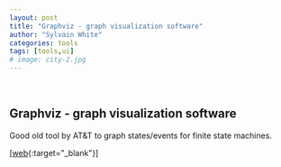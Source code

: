 ```yaml
---
layout: post
title: "Graphviz - graph visualization software"
author: "Sylvain White"
categories: tools
tags: [tools,ui]
# image: city-2.jpg
---
```

<br/>

## Graphviz - graph visualization software

Good old tool by AT&T to graph states/events for finite state machines.

[[web](https://graphviz.gitlab.io/){:target="_blank"}]
